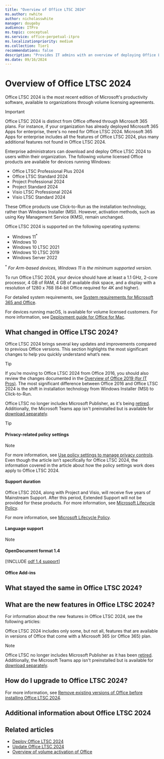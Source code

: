 ```yaml
---
title: "Overview of Office LTSC 2024"
ms.author: nwhite
author: nicholasswhite
manager: dougeby
audience: ITPro
ms.topic: conceptual
ms.service: office-perpetual-itpro
ms.localizationpriority: medium
ms.collection: Tier1
recommendations: false
description: "Provides IT admins with an overview of deploying Office LTSC 2024."
ms.date: 09/16/2024
---
```


# Overview of Office LTSC 2024

Office LTSC 2024 is the most recent edition of Microsoft's productivity software, available to organizations through volume licensing agreements.

> [!IMPORTANT]
> Office LTSC 2024 is distinct from Office offered through Microsoft 365 plans. For instance, if your organization has already deployed Microsoft 365 Apps for enterprise, there's no need for Office LTSC 2024. Microsoft 365 Apps for enterprise includes all the features of Office LTSC 2024, plus many additional features not found in Office LTSC 2024.

Enterprise administrators can download and deploy Office LTSC 2024 to users within their organization. The following volume licensed Office products are available for devices running Windows:

- Office LTSC Professional Plus 2024
- Office LTSC Standard 2024
- Project Professional 2024
- Project Standard 2024
- Visio LTSC Professional 2024
- Visio LTSC Standard 2024
 
These Office products use Click-to-Run as the installation technology, rather than Windows Installer (MSI). However, activation methods, such as using Key Management Service (KMS), remain unchanged.

Office LTSC 2024 is supported on the following operating systems:

- Windows 11<sup>*</sup>
- Windows 10
- Windows 10 LTSC 2021
- Windows 10 LTSC 2019
- Windows Server 2022

<sup>*</sup> *For Arm-based devices, Windows 11 is the minimum supported version.*

To run Office LTSC 2024, your device should have at least a 1.1 GHz, 2-core processor, 4 GB of RAM, 4 GB of available disk space, and a display with a resolution of 1280 x 768 (64-bit Office required for 4K and higher).

For detailed system requirements, see [System requirements for Microsoft 365 and Office](https://www.microsoft.com/microsoft-365/microsoft-365-and-office-resources#areaheading-oce1c3).

For devices running macOS, <!-- Add versions of availabe office here --> is available for volume licensed customers. For more information, see [Deployment guide for Office for Mac](/microsoft-365-apps/mac/deployment-guide-for-office-for-mac).

## What changed in Office LTSC 2024?

Office LTSC 2024 brings several key updates and improvements compared to previous Office versions. This section highlights the most significant changes to help you quickly understand what’s new.

> [!TIP]
> If you’re moving to Office LTSC 2024 from Office 2016, you should also review the changes documented in the [Overview of Office 2019 (for IT Pros)](../../2019/overview.md). The most significant difference between Office 2016 and Office LTSC 2024 is the shift in installation technology from Windows Installer (MSI) to Click-to-Run.

Office LTSC no longer includes Microsoft Publisher, as it's being [retired](https://support.microsoft.com/office/microsoft-publisher-will-no-longer-be-supported-after-october-2026-ee6302a2-4bc7-4841-babf-8e9be3acbfd7). Additionally, the Microsoft Teams app isn't preinstalled but is available for [download separately](https://www.microsoft.com/microsoft-teams/download-app#download-for-desktop).

> [!TIP]
> <!-- Add tip about moving to Office LTSC 2024 from previous versions (if any) -->

#### Privacy-related policy settings

<!-- Add new privacy-related policy settings available in Group Policy -->

> [!NOTE]
> <!-- Add note about additional policy settings (if necessary) -->

For more information, see [Use policy settings to manage privacy controls](/microsoft-365-apps/privacy/manage-privacy-controls). Even though the article isn’t specifically for Office LTSC 2024, the information covered in the article about how the policy settings work does apply to Office LTSC 2024.

#### Support duration

Office LTSC 2024, along with Project and Visio, will receive five years of Mainstream Support. After this period, Extended Support will not be provided for these products. For more information, see [Microsoft Lifecycle Policy](/lifecycle/).

For more information, see [Microsoft Lifecycle Policy](/lifecycle/).

#### Language support

<!-- Add new language support details for Office LTSC 2024 -->

> [!NOTE]
> <!-- Add note about language support in Project or Visio -->

#### OpenDocument format 1.4

<!--Using include for odf 1.4 support-->
[!INCLUDE [odf 1.4 support](../../includes/odf-1-4-support-office-ltsc-preview.md)]

#### Office Add-ins

<!-- Add details about new Office Add-ins that are available -->

#### <!-- Add other new features here -->

<!-- Add details -->

#### <!-- Add other new features here -->

<!-- Add details -->

#### <!-- Add other new features here -->

<!-- Add details -->

## What stayed the same in Office LTSC 2024?

<!-- Add details about what stayed the same in Office LTSC 2024 compared to previous versions -->

## What are the new features in Office LTSC 2024?

For information about the new features in Office LTSC 2024, see the following articles:

<!-- List articles about what's new in Office LTSC 2024 -->

Office LTSC 2024 includes only some, but not all, features that are available in versions of Office that come with a Microsoft 365 (or Office 365) plan.

> [!NOTE]
> Office LTSC no longer includes Microsoft Publisher as it has been [retired](https://support.microsoft.com/office/microsoft-publisher-will-no-longer-be-supported-after-october-2026-ee6302a2-4bc7-4841-babf-8e9be3acbfd7). Additionally, the Microsoft Teams app isn't preinstalled but is available for [download separately](https://www.microsoft.com/microsoft-teams/download-app#download-for-desktop).

## How do I upgrade to Office LTSC 2024?

<!-- Add details about upgrading to Office LTSC 2024 -->

For more information, see [Remove existing versions of Office before installing Office LTSC 2024](deploy.md#remove-existing-versions-of-office-before-installing-office-ltsc-2024).

## Additional information about Office LTSC 2024

<!-- Add additional information about Office LTSC 2024 -->

## Related articles

- [Deploy Office LTSC 2024](deploy.md)
- [Update Office LTSC 2024](update.md)
- [Overview of volume activation of Office](../../volume-license-activation/plan-volume-activation-of-office.md)
